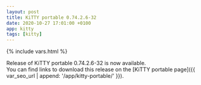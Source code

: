 ```yaml
---
layout: post
title: KiTTY portable 0.74.2.6-32
date: 2020-10-27 17:01:00 +0100
app: kitty
tags: [kitty]
---
```

{% include vars.html %}

Release of KiTTY portable 0.74.2.6-32 is now available.<br />
You can find links to download this release on the [KiTTY portable page]({{ var_seo_url | append: '/app/kitty-portable/' }}).
